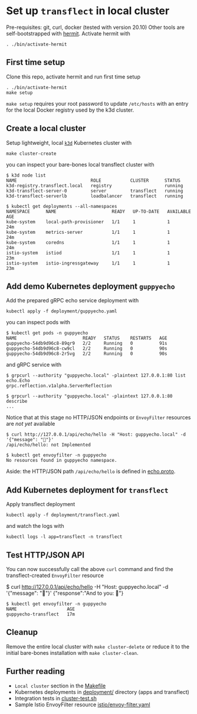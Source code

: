 # Set up `transflect` in local cluster

Pre-requisites: git, curl, docker (tested with version 20.10) Other tools are
self-bootstrapped with [hermit](https://cashapp.github.io/hermit/). Activate
hermit with

    . ./bin/activate-hermit

## First time setup

Clone this repo, activate hermit and run first time setup

    . ./bin/activate-hermit
    make setup

`make setup` requires your root password to update `/etc/hosts` with an entry
for the local Docker registry used by the k3d cluster.

## Create a local cluster

Setup lightweight, local [`k3d`](https://k3d.io/) Kubernetes cluster with

    make cluster-create

you can inspect your bare-bones local transflect cluster with

    $ k3d node list
    NAME                            ROLE           CLUSTER      STATUS
    k3d-registry.transflect.local   registry                    running
    k3d-transflect-server-0         server         transflect   running
    k3d-transflect-serverlb         loadbalancer   transflect   running

    $ kubectl get deployments --all-namespaces
    NAMESPACE      NAME                     READY   UP-TO-DATE   AVAILABLE   AGE
    kube-system    local-path-provisioner   1/1     1            1           24m
    kube-system    metrics-server           1/1     1            1           24m
    kube-system    coredns                  1/1     1            1           24m
    istio-system   istiod                   1/1     1            1           23m
    istio-system   istio-ingressgateway     1/1     1            1           23m

## Add demo Kubernetes deployment `guppyecho`

Add the prepared gRPC echo service deployment with

    kubectl apply -f deployment/guppyecho.yaml

you can inspect pods with

    $ kubectl get pods -n guppyecho
    NAME                         READY   STATUS    RESTARTS   AGE
    guppyecho-54db9d96c8-89qr9   2/2     Running   0          91s
    guppyecho-54db9d96c8-cw9cl   2/2     Running   0          90s
    guppyecho-54db9d96c8-2r5vg   2/2     Running   0          90s

and gRPC service with

    $ grpcurl --authority "guppyecho.local" -plaintext 127.0.0.1:80 list
    echo.Echo
    grpc.reflection.v1alpha.ServerReflection

    $ grpcurl --authority "guppyecho.local" -plaintext 127.0.0.1:80 describe
    ...

Notice that at this stage no HTTP/JSON endpoints or `EnvoyFilter` resources are
_not yet_ available

    $ curl http://127.0.0.1/api/echo/hello -H "Host: guppyecho.local" -d '{"message": "👋"}'
    /api/echo/hello: not Implemented

    $ kubectl get envoyfilter -n guppyecho
    No resources found in guppyecho namespace.

Aside: the HTTP/JSON path `/api/echo/hello` is defined in
[echo.proto](https://github.com/juliaogris/guppy/blob/v0.0.6/protos/echo/echo.proto#L11).

## Add Kubernetes deployment for `transflect`

Apply transflect deployment

    kubectl apply -f deployment/transflect.yaml

and watch the logs with

    kubectl logs -l app=transflect -n transflect

## Test HTTP/JSON API

You can now successfully call the above `curl` command and find the
transflect-created `EnvoyFilter` resource

$ curl http://127.0.0.1/api/echo/hello -H "Host: guppyecho.local" -d
'{"message": "👋"}' {"response":"And to you: 👋"}

    $ kubectl get envoyfilter -n guppyecho
    NAME                   AGE
    guppyecho-transflect   17m

## Cleanup

Remove the entire local cluster with `make cluster-delete` or reduce it to the
initial bare-bones installation with `make cluster-clean`.

## Further reading

- `Local cluster` section in the [Makefile](Makefile)
- Kubernetes deployments in [deployment/](deployment/) directory (apps and
  transflect)
- Integration tests in [cluster-test.sh](cluster-test.sh)
- Sample Istio EnvoyFilter resource
  [istio/envoy-filter.yaml](istio/envoy-filter.yaml)

